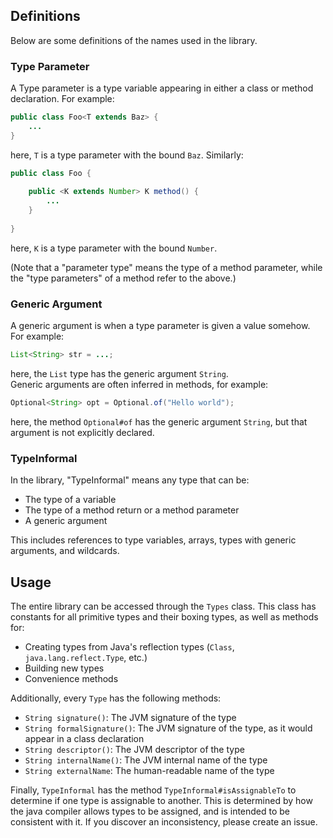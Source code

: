 ## Definitions
Below are some definitions of the names used in the library.
### Type Parameter
A Type parameter is a type variable appearing in either a class or method declaration. For example:
```java
public class Foo<T extends Baz> {
    ...
}
```
here, `T` is a type parameter with the bound `Baz`. Similarly:
```java
public class Foo {
    
    public <K extends Number> K method() {
        ...
    }
    
}
```
here, `K` is a type parameter with the bound `Number`.

(Note that a "parameter type" means the type of a method parameter, while the "type parameters" of a method refer to the above.)

### Generic Argument
A generic argument is when a type parameter is given a value somehow. For example:
```java
List<String> str = ...;
```
here, the `List` type has the generic argument `String`.  
Generic arguments are often inferred in methods, for example:
```java
Optional<String> opt = Optional.of("Hello world");
```
here, the method `Optional#of` has the generic argument `String`, but that argument
is not explicitly declared.

### TypeInformal

In the library, "TypeInformal" means any type that can be:

- The type of a variable
- The type of a method return or a method parameter
- A generic argument

This includes references to type variables, arrays, types with generic arguments,
and wildcards.

## Usage
The entire library can be accessed through the `Types` class. This class has constants for all primitive types and their boxing types, as well as methods for:

- Creating types from Java's reflection types (`Class`, `java.lang.reflect.Type`, etc.)
- Building new types
- Convenience methods

Additionally, every `Type` has the following methods:

- `String signature()`: The JVM signature of the type
- `String formalSignature()`: The JVM signature of the type, as it would appear in a class declaration
- `String descriptor()`: The JVM descriptor of the type
- `String internalName()`: The JVM internal name of the type
- `String externalName`: The human-readable name of the type

Finally, `TypeInformal` has the method `TypeInformal#isAssignableTo` to determine if one type is assignable to another.
This is determined by how the java compiler allows types to be assigned, and is intended to be consistent with it. If you
discover an inconsistency, please create an issue.